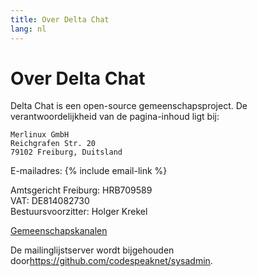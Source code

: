 ```yaml
---
title: Over Delta Chat
lang: nl
---
```


# Over Delta Chat

Delta Chat is een open-source gemeenschapsproject. De verantwoordelijkheid van de pagina-inhoud ligt bij:

    Merlinux GmbH
    Reichgrafen Str. 20
    79102 Freiburg, Duitsland

E-mailadres: {% include email-link %}

Amtsgericht Freiburg: HRB709589  
VAT: DE814082730  
Bestuursvoorzitter: Holger Krekel

[Gemeenschapskanalen](contribute)

De mailinglijstserver wordt  bijgehouden door<https://github.com/codespeaknet/sysadmin>.
